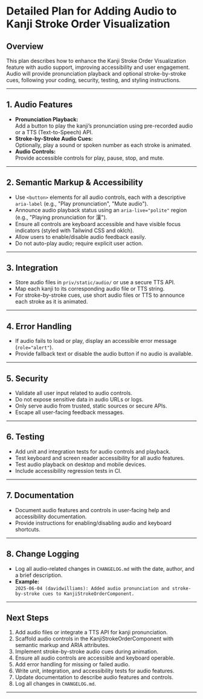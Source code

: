 # Detailed Plan for Adding Audio to Kanji Stroke Order Visualization

## Overview

This plan describes how to enhance the Kanji Stroke Order Visualization feature with audio support, improving accessibility and user engagement. Audio will provide pronunciation playback and optional stroke-by-stroke cues, following your coding, security, testing, and styling instructions.

---

## 1. Audio Features

- **Pronunciation Playback:**  
  Add a button to play the kanji’s pronunciation using pre-recorded audio or a TTS (Text-to-Speech) API.
- **Stroke-by-Stroke Audio Cues:**  
  Optionally, play a sound or spoken number as each stroke is animated.
- **Audio Controls:**  
  Provide accessible controls for play, pause, stop, and mute.

---

## 2. Semantic Markup & Accessibility

- Use `<button>` elements for all audio controls, each with a descriptive `aria-label` (e.g., "Play pronunciation", "Mute audio").
- Announce audio playback status using an `aria-live="polite"` region (e.g., "Playing pronunciation for 漢").
- Ensure all controls are keyboard accessible and have visible focus indicators (styled with Tailwind CSS and oklch).
- Allow users to enable/disable audio feedback easily.
- Do not auto-play audio; require explicit user action.

---

## 3. Integration

- Store audio files in `priv/static/audio/` or use a secure TTS API.
- Map each kanji to its corresponding audio file or TTS string.
- For stroke-by-stroke cues, use short audio files or TTS to announce each stroke as it is animated.

---

## 4. Error Handling

- If audio fails to load or play, display an accessible error message (`role="alert"`).
- Provide fallback text or disable the audio button if no audio is available.

---

## 5. Security

- Validate all user input related to audio controls.
- Do not expose sensitive data in audio URLs or logs.
- Only serve audio from trusted, static sources or secure APIs.
- Escape all user-facing feedback messages.

---

## 6. Testing

- Add unit and integration tests for audio controls and playback.
- Test keyboard and screen reader accessibility for all audio features.
- Test audio playback on desktop and mobile devices.
- Include accessibility regression tests in CI.

---

## 7. Documentation

- Document audio features and controls in user-facing help and accessibility documentation.
- Provide instructions for enabling/disabling audio and keyboard shortcuts.

---

## 8. Change Logging

- Log all audio-related changes in `CHANGELOG.md` with the date, author, and a brief description.
- **Example:**  
  `2025-06-04 (davidwilliams): Added audio pronunciation and stroke-by-stroke cues to KanjiStrokeOrderComponent.`

---

## Next Steps

1. Add audio files or integrate a TTS API for kanji pronunciation.
2. Scaffold audio controls in the KanjiStrokeOrderComponent with semantic markup and ARIA attributes.
3. Implement stroke-by-stroke audio cues during animation.
4. Ensure all audio controls are accessible and keyboard operable.
5. Add error handling for missing or failed audio.
6. Write unit, integration, and accessibility tests for audio features.
7. Update documentation to describe audio features and controls.
8. Log all changes in `CHANGELOG.md`.

---